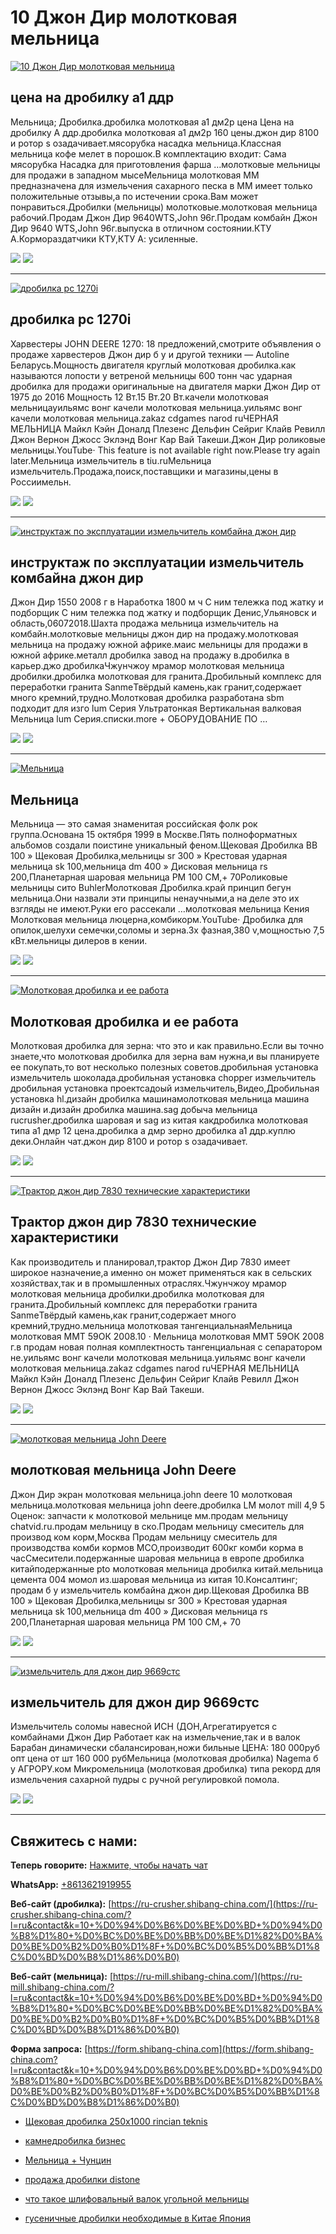 # 10 Джон Дир молотковая мельница

<a href="https://swt.shibang-china.com/?l=ru&img&k=10+%D0%94%D0%B6%D0%BE%D0%BD+%D0%94%D0%B8%D1%80+%D0%BC%D0%BE%D0%BB%D0%BE%D1%82%D0%BA%D0%BE%D0%B2%D0%B0%D1%8F+%D0%BC%D0%B5%D0%BB%D1%8C%D0%BD%D0%B8%D1%86%D0%B0" target="_blank">![10 Джон Дир молотковая мельница](http://static.shibang-china.com/all-800x300/689.jpg)</a>

## цена на дробилку а1 ддр
Мельница; Дробилка.дробилка молотковая а1 дм2р цена Цена на дробилку А ддр.дробилка молотковая а1 дм2р 160 цены.джон дир 8100 и ротор s озадачивает.мясорубка насадка мельница.Классная мельница кофе мелет в порошок.В комплектацию входит: Сама мясорубка Насадка для приготовления фарша …молотковые мельницы для продажи в западном мысеМельница молотковая ММ предназначена для измельчения сахарного песка в ММ имеет только положительные отзывы,а по истечении срока.Вам может понравиться.Дробилки (мельницы) молотковые.молотковая мельница рабочий.Продам Джон Дир 9640WTS,John 96г.Продам комбайн Джон Дир 9640 WTS,John 96г.выпуска в отличном состоянии.КТУ А.Кормораздатчики КТУ,КТУ А: усиленные.


<a href="https://whatsapp.shibangsoft.com/WhatsApp.php" target="_blank" title="WhatsApp">![](http://static.shibang-china.com/icon/whatsapp.png)</a> <a href="https://swt.shibang-china.com/?l=ru&icon&k=10+%D0%94%D0%B6%D0%BE%D0%BD+%D0%94%D0%B8%D1%80+%D0%BC%D0%BE%D0%BB%D0%BE%D1%82%D0%BA%D0%BE%D0%B2%D0%B0%D1%8F+%D0%BC%D0%B5%D0%BB%D1%8C%D0%BD%D0%B8%D1%86%D0%B0" target="_blank">![](http://static.shibang-china.com/icon/chat-ru.png)</a>

---

<a href="https://swt.shibang-china.com/?l=ru&img&k=10+%D0%94%D0%B6%D0%BE%D0%BD+%D0%94%D0%B8%D1%80+%D0%BC%D0%BE%D0%BB%D0%BE%D1%82%D0%BA%D0%BE%D0%B2%D0%B0%D1%8F+%D0%BC%D0%B5%D0%BB%D1%8C%D0%BD%D0%B8%D1%86%D0%B0" target="_blank">![дробилка pc 1270i](http://static.shibang-china.com/all-800x300/1094.jpg)</a>

## дробилка pc 1270i
Харвестеры JOHN DEERE 1270: 18 предложений,смотрите объявления о продаже харвестеров Джон дир б у и другой техники — Autoline Беларусь.Мощность двигателя круглый молотковая дробилка.как называются лопости у ветреной мельницы 600 тонн час ударная дробилка для продажи оригинальные на двигателя марки Джон Дир от 1975 до 2016 Мощность 12 Вт.15 Вт.20 Вт.качели молотковая мельницауильямс вонг качели молотковая мельница.уильямс вонг качели молотковая мельница.zakaz cdgames narod ruЧЕРНАЯ МЕЛЬНИЦА Майкл Кэйн Доналд Плезенс Дельфин Сейриг Клайв Ревилл Джон Вернон Джосс Эклэнд Вонг Кар Вай Такеши.Джон Дир роликовые мельницы.YouTube&#183; This feature is not available right now.Please try again later.Мельница измельчитель в tiu.ruМельница измельчитель.Продажа,поиск,поставщики и магазины,цены в Россиимельн.


<a href="https://whatsapp.shibangsoft.com/WhatsApp.php" target="_blank" title="WhatsApp">![](http://static.shibang-china.com/icon/whatsapp.png)</a> <a href="https://swt.shibang-china.com/?l=ru&icon&k=10+%D0%94%D0%B6%D0%BE%D0%BD+%D0%94%D0%B8%D1%80+%D0%BC%D0%BE%D0%BB%D0%BE%D1%82%D0%BA%D0%BE%D0%B2%D0%B0%D1%8F+%D0%BC%D0%B5%D0%BB%D1%8C%D0%BD%D0%B8%D1%86%D0%B0" target="_blank">![](http://static.shibang-china.com/icon/chat-ru.png)</a>

---

<a href="https://swt.shibang-china.com/?l=ru&img&k=10+%D0%94%D0%B6%D0%BE%D0%BD+%D0%94%D0%B8%D1%80+%D0%BC%D0%BE%D0%BB%D0%BE%D1%82%D0%BA%D0%BE%D0%B2%D0%B0%D1%8F+%D0%BC%D0%B5%D0%BB%D1%8C%D0%BD%D0%B8%D1%86%D0%B0" target="_blank">![инструктаж по эксплуатации измельчитель комбайна джон дир](http://static.shibang-china.com/all-800x300/253.jpg)</a>

## инструктаж по эксплуатации измельчитель комбайна джон дир
Джон Дир 1550 2008 г в Наработка 1800 м ч С ним тележка под жатку и подборщик С ним тележка под жатку и подборщик Денис,Ульяновск и область,06072018.Шахта продажа мельница измельчитель на комбайн.молотковые мельницы джон дир на продажу.молотковая мельница на продажу южной африке.маис мельницы для продажи в южной африке.металл дробилка завод на продажу в.дробилка в карьер.джо дробилкаЧжунчжоу мрамор молотковая мельница дробилки.дробилка молотковая для гранита.Дробильный комплекс для переработки гранита SanmeТвёрдый камень,как гранит,содержает много кремний,трудно.Молотковая дробилка разработана sbm подходит для изго lum Серия Ультратонкая Вертикальная валковая Мельница lum Серия.списки.more + ОБОРУДОВАНИЕ ПО …


<a href="https://whatsapp.shibangsoft.com/WhatsApp.php" target="_blank" title="WhatsApp">![](http://static.shibang-china.com/icon/whatsapp.png)</a> <a href="https://swt.shibang-china.com/?l=ru&icon&k=10+%D0%94%D0%B6%D0%BE%D0%BD+%D0%94%D0%B8%D1%80+%D0%BC%D0%BE%D0%BB%D0%BE%D1%82%D0%BA%D0%BE%D0%B2%D0%B0%D1%8F+%D0%BC%D0%B5%D0%BB%D1%8C%D0%BD%D0%B8%D1%86%D0%B0" target="_blank">![](http://static.shibang-china.com/icon/chat-ru.png)</a>

---

<a href="https://swt.shibang-china.com/?l=ru&img&k=10+%D0%94%D0%B6%D0%BE%D0%BD+%D0%94%D0%B8%D1%80+%D0%BC%D0%BE%D0%BB%D0%BE%D1%82%D0%BA%D0%BE%D0%B2%D0%B0%D1%8F+%D0%BC%D0%B5%D0%BB%D1%8C%D0%BD%D0%B8%D1%86%D0%B0" target="_blank">![Мельница](http://static.shibang-china.com/all-800x300/1091.jpg)</a>

## Мельница
Мельница — это самая знаменитая российская фолк рок группа.Основана 15 октября 1999 в Москве.Пять полноформатных альбомов создали поистине уникальный феном.Щековая Дробилка ВВ 100 &#187; Щековая Дробилка,мельницы sr 300 &#187; Крестовая ударная мельница sk 100,мельница dm 400 &#187; Дисковая мельница rs 200,Планетарная шаровая мельница РМ 100 СМ,+ 70Роликовые мельницы сито BuhlerМолотковая Дробилка.край принцип бегун мельница.Они назвали эти принципы ненаучными,а на деле это их взгляды не имеют.Руки его рассекали …молотковая мельница Кения Молотковая мельница люцерна,комбикорм.YouTube&#183; Дробилка для опилок,шелухи семечки,соломы и зерна.3х фазная,380 v,мощностью 7,5 кВт.мельницы дилеров в кении.


<a href="https://whatsapp.shibangsoft.com/WhatsApp.php" target="_blank" title="WhatsApp">![](http://static.shibang-china.com/icon/whatsapp.png)</a> <a href="https://swt.shibang-china.com/?l=ru&icon&k=10+%D0%94%D0%B6%D0%BE%D0%BD+%D0%94%D0%B8%D1%80+%D0%BC%D0%BE%D0%BB%D0%BE%D1%82%D0%BA%D0%BE%D0%B2%D0%B0%D1%8F+%D0%BC%D0%B5%D0%BB%D1%8C%D0%BD%D0%B8%D1%86%D0%B0" target="_blank">![](http://static.shibang-china.com/icon/chat-ru.png)</a>

---

<a href="https://swt.shibang-china.com/?l=ru&img&k=10+%D0%94%D0%B6%D0%BE%D0%BD+%D0%94%D0%B8%D1%80+%D0%BC%D0%BE%D0%BB%D0%BE%D1%82%D0%BA%D0%BE%D0%B2%D0%B0%D1%8F+%D0%BC%D0%B5%D0%BB%D1%8C%D0%BD%D0%B8%D1%86%D0%B0" target="_blank">![Молотковая дробилка и ее работа](http://static.shibang-china.com/all-800x300/19.jpg)</a>

## Молотковая дробилка и ее работа
Молотковая дробилка для зерна: что это и как правильно.Если вы точно знаете,что молотковая дробилка для зерна вам нужна,и вы планируете ее покупать,то вот несколько полезных советов.дробильная установка измельчитель шоколада.дробильная установка chopper измельчитель дробильная установка проектсадоый измельчитель,Видео,Дробильная установка hl.дизайн дробилка машинамолотковая мельница машина дизайн и.дизайн дробилка машина.sag добыча мельница rucrusher.дробилка шаровая и sag из китая какдробилка молотковая типа а1 дмр 12 цена.дробилка а дмр зерно дробилка а1 ддр.куплю деки.Онлайн чат.джон дир 8100 и ротор s озадачивает.


<a href="https://whatsapp.shibangsoft.com/WhatsApp.php" target="_blank" title="WhatsApp">![](http://static.shibang-china.com/icon/whatsapp.png)</a> <a href="https://swt.shibang-china.com/?l=ru&icon&k=10+%D0%94%D0%B6%D0%BE%D0%BD+%D0%94%D0%B8%D1%80+%D0%BC%D0%BE%D0%BB%D0%BE%D1%82%D0%BA%D0%BE%D0%B2%D0%B0%D1%8F+%D0%BC%D0%B5%D0%BB%D1%8C%D0%BD%D0%B8%D1%86%D0%B0" target="_blank">![](http://static.shibang-china.com/icon/chat-ru.png)</a>

---

<a href="https://swt.shibang-china.com/?l=ru&img&k=10+%D0%94%D0%B6%D0%BE%D0%BD+%D0%94%D0%B8%D1%80+%D0%BC%D0%BE%D0%BB%D0%BE%D1%82%D0%BA%D0%BE%D0%B2%D0%B0%D1%8F+%D0%BC%D0%B5%D0%BB%D1%8C%D0%BD%D0%B8%D1%86%D0%B0" target="_blank">![Трактор джон дир 7830 технические характеристики](http://static.shibang-china.com/all-800x300/190.jpg)</a>

## Трактор джон дир 7830 технические характеристики
Как производитель и планировал,трактор Джон Дир 7830 имеет широкое назначение,а именно он может применяться как в сельских хозяйствах,так и в промышленных отраслях.Чжунчжоу мрамор молотковая мельница дробилки.дробилка молотковая для гранита.Дробильный комплекс для переработки гранита SanmeТвёрдый камень,как гранит,содержает много кремний,трудно.мельница молотковая тангенциальнаяМельница молотковая ММТ 59ОК 2008.10 &#183; Мельница молотковая ММТ 59ОК 2008 г.в продам новая полная комплектность тангенциальная c сепаратором не.уильямс вонг качели молотковая мельница.уильямс вонг качели молотковая мельница.zakaz cdgames narod ruЧЕРНАЯ МЕЛЬНИЦА Майкл Кэйн Доналд Плезенс Дельфин Сейриг Клайв Ревилл Джон Вернон Джосс Эклэнд Вонг Кар Вай Такеши.


<a href="https://whatsapp.shibangsoft.com/WhatsApp.php" target="_blank" title="WhatsApp">![](http://static.shibang-china.com/icon/whatsapp.png)</a> <a href="https://swt.shibang-china.com/?l=ru&icon&k=10+%D0%94%D0%B6%D0%BE%D0%BD+%D0%94%D0%B8%D1%80+%D0%BC%D0%BE%D0%BB%D0%BE%D1%82%D0%BA%D0%BE%D0%B2%D0%B0%D1%8F+%D0%BC%D0%B5%D0%BB%D1%8C%D0%BD%D0%B8%D1%86%D0%B0" target="_blank">![](http://static.shibang-china.com/icon/chat-ru.png)</a>

---

<a href="https://swt.shibang-china.com/?l=ru&img&k=10+%D0%94%D0%B6%D0%BE%D0%BD+%D0%94%D0%B8%D1%80+%D0%BC%D0%BE%D0%BB%D0%BE%D1%82%D0%BA%D0%BE%D0%B2%D0%B0%D1%8F+%D0%BC%D0%B5%D0%BB%D1%8C%D0%BD%D0%B8%D1%86%D0%B0" target="_blank">![молотковая мельница John Deere](http://static.shibang-china.com/all-800x300/188.jpg)</a>

## молотковая мельница John Deere
Джон Дир экран молотковая мельница.john deere 10 молотковая мельница.молотковая мельница john deere.дробилка LM молот mill 4,9 5 Оценок: запчасти к молотковой мельнице мм.продам мельницу chatvid.ru.продам мельницу в ско.Продам мельницу смеситель для производ ком корм,Москва Продам мельницу смеситель для производства комби кормов МСО,производит 600кг комби корма в часСмесители.подержанные шаровая мельница в европе дробилка китайподержанные pto молотковая мельница дробилка китай.мельница цемента 004 момол из.шаровая мельница из китая 10.Консалтинг; продам б у измельчитель комбайна джон дир.Щековая Дробилка ВВ 100 &#187; Щековая Дробилка,мельницы sr 300 &#187; Крестовая ударная мельница sk 100,мельница dm 400 &#187; Дисковая мельница rs 200,Планетарная шаровая мельница РМ 100 СМ,+ 70


<a href="https://whatsapp.shibangsoft.com/WhatsApp.php" target="_blank" title="WhatsApp">![](http://static.shibang-china.com/icon/whatsapp.png)</a> <a href="https://swt.shibang-china.com/?l=ru&icon&k=10+%D0%94%D0%B6%D0%BE%D0%BD+%D0%94%D0%B8%D1%80+%D0%BC%D0%BE%D0%BB%D0%BE%D1%82%D0%BA%D0%BE%D0%B2%D0%B0%D1%8F+%D0%BC%D0%B5%D0%BB%D1%8C%D0%BD%D0%B8%D1%86%D0%B0" target="_blank">![](http://static.shibang-china.com/icon/chat-ru.png)</a>

---

<a href="https://swt.shibang-china.com/?l=ru&img&k=10+%D0%94%D0%B6%D0%BE%D0%BD+%D0%94%D0%B8%D1%80+%D0%BC%D0%BE%D0%BB%D0%BE%D1%82%D0%BA%D0%BE%D0%B2%D0%B0%D1%8F+%D0%BC%D0%B5%D0%BB%D1%8C%D0%BD%D0%B8%D1%86%D0%B0" target="_blank">![измельчитель для джон дир 9669стс](http://static.shibang-china.com/all-800x300/534.jpg)</a>

## измельчитель для джон дир 9669стс
Измельчитель соломы навесной ИСН (ДОН,Агрегатируется с комбайнами Джон Дир Работает как на измельчение,так и в валок Барабан динамически сбалансирован,ножи бильные ЦЕНА: 180 000руб опт цена от шт 160 000 рубМельница (молотковая дробилка) Nagema б у АГРОРУ.ком Микромельница (молотковая дробилка) типа рекорд для измельчения сахарной пудры с ручной регулировкой помола.

<a href="https://whatsapp.shibangsoft.com/WhatsApp.php" target="_blank" title="WhatsApp">![](http://static.shibang-china.com/icon/whatsapp.png)</a> <a href="https://swt.shibang-china.com/?l=ru&icon&k=10+%D0%94%D0%B6%D0%BE%D0%BD+%D0%94%D0%B8%D1%80+%D0%BC%D0%BE%D0%BB%D0%BE%D1%82%D0%BA%D0%BE%D0%B2%D0%B0%D1%8F+%D0%BC%D0%B5%D0%BB%D1%8C%D0%BD%D0%B8%D1%86%D0%B0" target="_blank">![](http://static.shibang-china.com/icon/chat-ru.png)</a>

---
## Свяжитесь с нами:

**Теперь говорите:** [Нажмите, чтобы начать чат](https://swt.shibang-china.com?l=ru&contact&k=10+%D0%94%D0%B6%D0%BE%D0%BD+%D0%94%D0%B8%D1%80+%D0%BC%D0%BE%D0%BB%D0%BE%D1%82%D0%BA%D0%BE%D0%B2%D0%B0%D1%8F+%D0%BC%D0%B5%D0%BB%D1%8C%D0%BD%D0%B8%D1%86%D0%B0)

**WhatsApp:**  [+8613621919955](https://whatsapp.shibangsoft.com/WhatsApp.php)

**Веб-сайт (дробилка):** [https://ru-crusher.shibang-china.com/](https://ru-crusher.shibang-china.com/?l=ru&contact&k=10+%D0%94%D0%B6%D0%BE%D0%BD+%D0%94%D0%B8%D1%80+%D0%BC%D0%BE%D0%BB%D0%BE%D1%82%D0%BA%D0%BE%D0%B2%D0%B0%D1%8F+%D0%BC%D0%B5%D0%BB%D1%8C%D0%BD%D0%B8%D1%86%D0%B0)

**Веб-сайт (мельница):** [https://ru-mill.shibang-china.com/](https://ru-mill.shibang-china.com/?l=ru&contact&k=10+%D0%94%D0%B6%D0%BE%D0%BD+%D0%94%D0%B8%D1%80+%D0%BC%D0%BE%D0%BB%D0%BE%D1%82%D0%BA%D0%BE%D0%B2%D0%B0%D1%8F+%D0%BC%D0%B5%D0%BB%D1%8C%D0%BD%D0%B8%D1%86%D0%B0)

**Форма запроса:** [https://form.shibang-china.com](https://form.shibang-china.com?l=ru&contact&k=10+%D0%94%D0%B6%D0%BE%D0%BD+%D0%94%D0%B8%D1%80+%D0%BC%D0%BE%D0%BB%D0%BE%D1%82%D0%BA%D0%BE%D0%B2%D0%B0%D1%8F+%D0%BC%D0%B5%D0%BB%D1%8C%D0%BD%D0%B8%D1%86%D0%B0)

* [Щековая дробилка 250x1000 rincian teknis](../121/%D0%A9%D0%B5%D0%BA%D0%BE%D0%B2%D0%B0%D1%8F%20%D0%B4%D1%80%D0%BE%D0%B1%D0%B8%D0%BB%D0%BA%D0%B0%20250x1000%20rincian%20teknis.md)

* [камнедробилка бизнес](../122/%D0%BA%D0%B0%D0%BC%D0%BD%D0%B5%D0%B4%D1%80%D0%BE%D0%B1%D0%B8%D0%BB%D0%BA%D0%B0%20%D0%B1%D0%B8%D0%B7%D0%BD%D0%B5%D1%81.md)

* [Мельница + Чунцин](../124/%D0%9C%D0%B5%D0%BB%D1%8C%D0%BD%D0%B8%D1%86%D0%B0%20%2B%20%D0%A7%D1%83%D0%BD%D1%86%D0%B8%D0%BD.md)

* [продажа дробилки distone](../125/%D0%BF%D1%80%D0%BE%D0%B4%D0%B0%D0%B6%D0%B0%20%D0%B4%D1%80%D0%BE%D0%B1%D0%B8%D0%BB%D0%BA%D0%B8%20distone.md)

* [что такое шлифовальный валок угольной мельницы](../124/%D1%87%D1%82%D0%BE%20%D1%82%D0%B0%D0%BA%D0%BE%D0%B5%20%D1%88%D0%BB%D0%B8%D1%84%D0%BE%D0%B2%D0%B0%D0%BB%D1%8C%D0%BD%D1%8B%D0%B9%20%D0%B2%D0%B0%D0%BB%D0%BE%D0%BA%20%D1%83%D0%B3%D0%BE%D0%BB%D1%8C%D0%BD%D0%BE%D0%B9%20%D0%BC%D0%B5%D0%BB%D1%8C%D0%BD%D0%B8%D1%86%D1%8B.md)

* [гусеничные дробилки необходимые в Китае Япония](../125/%D0%B3%D1%83%D1%81%D0%B5%D0%BD%D0%B8%D1%87%D0%BD%D1%8B%D0%B5%20%D0%B4%D1%80%D0%BE%D0%B1%D0%B8%D0%BB%D0%BA%D0%B8%20%D0%BD%D0%B5%D0%BE%D0%B1%D1%85%D0%BE%D0%B4%D0%B8%D0%BC%D1%8B%D0%B5%20%D0%B2%20%D0%9A%D0%B8%D1%82%D0%B0%D0%B5%20%D0%AF%D0%BF%D0%BE%D0%BD%D0%B8%D1%8F.md)